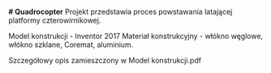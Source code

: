 <b># Quadrocopter</b>
Projekt przedstawia proces powstawania latającej platformy czterowirnikowej.

Model konstrukcji - Inventor 2017
Materiał konstrukcyjny - włókno węglowe, włókno szklane, Coremat, aluminium.

Szczegółowy opis zamieszczony w Model konstrukcji.pdf
